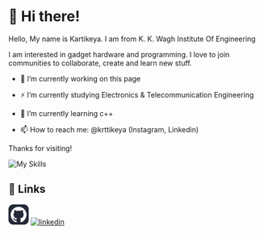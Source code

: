 # 👋 Hi there! 

 Hello, My name is Kartikeya. I am from K. K. Wagh Institute Of Engineering 

I am interested in gadget hardware and programming.
I love to join communities to collaborate, create and learn new stuff.

- 📝 I’m currently working on this page
- ⚡ I’m currently studying Electronics & Telecommunication Engineering
- 🌱 I’m currently learning c++

- 📫 How to reach me: @krttikeya (Instagram, Linkedin)

Thanks for visiting!

![My Skills](https://skillicons.dev/icons?i=c,cpp,py,bash,postgres,obsidian,blender,matlab,html,arduino,)

## 🔗 Links 
[<img src='https://github.com/tandpfun/skill-icons/raw/main/icons/Github-Dark.svg' alt='github' height='40'>](https://github.com/krttikeya) [<img src="https://skillicons.dev/icons?i=linkedin" alt='linkedin' height='40'>](https://www.linkedin.com/in/krttikeya/) 

